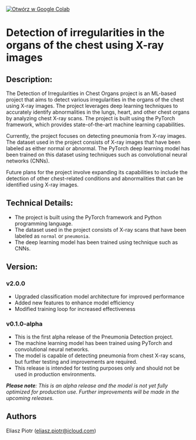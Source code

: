 [![Otwórz w Google Colab](https://colab.research.google.com/assets/colab-badge.svg)](https://colab.research.google.com/drive/12HU4Z1lUAFhZ6Gwo20EgqQYXjkeUAaZc#scrollTo=dO_gsouBOP_z&uniqifier=3)

# Detection of irregularities in the organs of the chest using X-ray images

## Description:

The Detection of Irregularities in Chest Organs project is an ML-based project that aims to detect various irregularities in the organs of the chest using X-ray images. The project leverages deep learning techniques to accurately identify abnormalities in the lungs, heart, and other chest organs by analyzing chest X-ray scans. The project is built using the PyTorch framework, which provides state-of-the-art machine learning capabilities.

Currently, the project focuses on detecting pneumonia from X-ray images. The dataset used in the project consists of X-ray images that have been labeled as either normal or abnormal. The PyTorch deep learning model has been trained on this dataset using techniques such as convolutional neural networks (CNNs).

Future plans for the project involve expanding its capabilities to include the detection of other chest-related conditions and abnormalities that can be identified using X-ray images.

## Technical Details:

* The project is built using the PyTorch framework and Python programming language.
* The dataset used in the project consists of X-ray scans that have been labeled as `normal` or `pneumonia`.
* The deep learning model has been trained using technique such as CNNs.

## Version:
### v2.0.0

- Upgraded classification model architecture for improved performance
- Added new features to enhance model efficiency
- Modified training loop for increased effectiveness

### v0.1.0-alpha
* This is the first alpha release of the Pneumonia Detection project.
* The machine learning model has been trained using PyTorch and convolutional neural networks.
* The model is capable of detecting pneumonia from chest X-ray scans, but further testing and improvements are required.
* This release is intended for testing purposes only and should not be used in production environments.

***Please note**: This is an alpha release and the model is not yet fully optimized for production use. Further improvements will be made in the upcoming releases.*

## Authors
Eliasz Piotr (eliasz.piotr@icloud.com)
